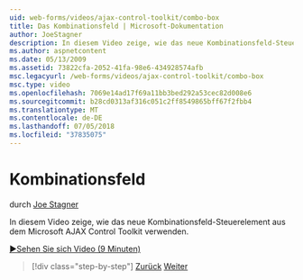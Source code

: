 ```yaml
---
uid: web-forms/videos/ajax-control-toolkit/combo-box
title: Das Kombinationsfeld | Microsoft-Dokumentation
author: JoeStagner
description: In diesem Video zeige, wie das neue Kombinationsfeld-Steuerelement aus dem Microsoft AJAX Control Toolkit verwenden.
ms.author: aspnetcontent
ms.date: 05/13/2009
ms.assetid: 73822cfa-2052-41fa-98e6-434928574afb
msc.legacyurl: /web-forms/videos/ajax-control-toolkit/combo-box
msc.type: video
ms.openlocfilehash: 7069e14ad17f69a11bb3bed292a53cec82d008e6
ms.sourcegitcommit: b28cd0313af316c051c2ff8549865bff67f2fbb4
ms.translationtype: MT
ms.contentlocale: de-DE
ms.lasthandoff: 07/05/2018
ms.locfileid: "37835075"
---
```

<a name="combo-box"></a>Kombinationsfeld
====================
durch [Joe Stagner](https://github.com/JoeStagner)

In diesem Video zeige, wie das neue Kombinationsfeld-Steuerelement aus dem Microsoft AJAX Control Toolkit verwenden.

[&#9654;Sehen Sie sich Video (9 Minuten)](https://channel9.msdn.com/Blogs/ASP-NET-Site-Videos/combo-box)

> [!div class="step-by-step"]
> [Zurück](color-picker.md)
> [Weiter](editor-control.md)
